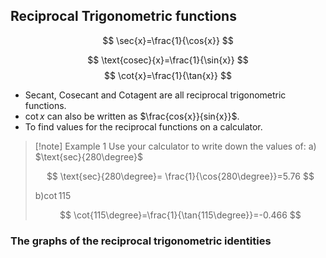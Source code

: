 ## Reciprocal Trigonometric functions

$$
\sec{x}=\frac{1}{\cos{x}}
$$

$$
\text{cosec}{x}=\frac{1}{\sin{x}}
$$
$$
\cot{x}=\frac{1}{\tan{x}}
$$

- Secant, Cosecant and Cotagent are all reciprocal trigonometric functions.
- $\cot{x}$ can also be written as $\frac{cos{x}}{sin{x}}$.
- To find values for the reciprocal functions on a calculator.

>[!note] Example 1
>Use your calculator to write down the values of:
>a) $\text{sec}{280\degree}$
>
>$$
>\text{sec}{280\degree}= \frac{1}{\cos{280\degree}}=5.76
>$$
>
>b)$\cot{115}$
>
>$$
>\cot{115\degree}=\frac{1}{\tan{115\degree}}=-0.466
>$$

### The graphs of the reciprocal trigonometric identities

